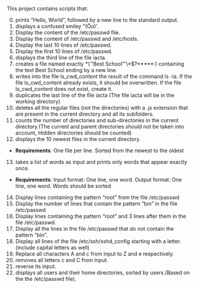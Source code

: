 This project contains scripts that:

0. prints “Hello, World”, followed by a new line to the standard output.
1. displays a confused smiley "(Ôo)'.
2. Display the content of the /etc/passwd file.
3. Display the content of /etc/passwd and /etc/hosts.
4. Display the last 10 lines of /etc/passwd.
5. Display the first 10 lines of /etc/passwd.
6. displays the third line of the file iacta.
7.  creates a file named exactly \*\\'"Best School"\'\\*$\?\*\*\*\*\*:) containing the text Best School ending by a new line.
8. writes into the file ls_cwd_content the result of the command ls -la. If the file ls_cwd_content already exists, it should be overwritten. If the file ls_cwd_content does not exist, create it.
9. duplicates the last line of the file iacta (The file iacta will be in the working directory)
10. deletes all the regular files (not the directories) with a .js extension that are present in the current directory and all its subfolders.
11. counts the number of directories and sub-directories in the current directory.(The current and parent directories should not be taken into account, Hidden directories should be counted)
12. displays the 10 newest files in the current directory.
* __Requirements__: One file per line. Sorted from the newest to the oldest
13. takes a list of words as input and prints only words that appear exactly once.
* __Requirements__: Input format: One line, one word. Output format: One line, one word. Words should be sorted
14. Display lines containing the pattern “root” from the file /etc/passwd
15. Display the number of lines that contain the pattern “bin” in the file /etc/passwd
16. Display lines containing the pattern “root” and 3 lines after them in the file /etc/passwd.
17. Display all the lines in the file /etc/passwd that do not contain the pattern “bin”.
18. Display all lines of the file /etc/ssh/sshd_config starting with a letter. (include capital letters as well)
19. Replace all characters A and c from input to Z and e respectively.
20. removes all letters c and C from input.
21. reverse its input.
22. displays all users and their home directories, sorted by users.(Based on the the /etc/passwd file).

